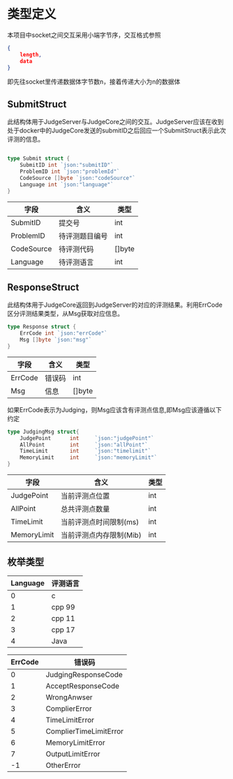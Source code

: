 # 类型定义

本项目中socket之间交互采用小端字节序，交互格式参照

```json
{
    length,
    data
}
```

即先往socket里传递数据体字节数n，接着传递大小为n的数据体

## SubmitStruct

此结构体用于JudgeServer与JudgeCore之间的交互。JudgeServer应该在收到处于docker中的JudgeCore发送的submitID之后回应一个SubmitStruct表示此次评测的信息。

```go

type Submit struct {
	SubmitID int `json:"submitID"`
	ProblemID int `json:"problemId"`
	CodeSource []byte `json:"codeSource"`
	Language int `json:"language"`
}
```

| 字段       | 含义           | 类型   |
| ---------- | -------------- | ------ |
| SubmitID   | 提交号         | int    |
| ProblemID  | 待评测题目编号 | int    |
| CodeSource | 待评测代码     | []byte |
| Language   | 待评测语言     | int    |

## ResponseStruct

此结构体用于JudgeCore返回到JudgeServer的对应的评测结果。利用ErrCode区分评测结果类型，从Msg获取对应信息。

```go
type Response struct {
	ErrCode int `json:"errCode"`
	Msg []byte `json:"msg"`
}
```

| 字段    | 含义   | 类型   |
| ------- | ------ | ------ |
| ErrCode | 错误码 | int    |
| Msg     | 信息   | []byte |

如果ErrCode表示为Judging，则Msg应该含有评测点信息,即Msg应该遵循以下约定

```go
type JudgingMsg struct{
    JudgePoint 		int 	`json:"judgePoint"`
    AllPoint		int		`json:"allPoint"`
    TimeLimit		int		`json:"timelimit"`
    MemoryLimit		int		`json:"memoryLimit"`
}
```

| 字段        | 含义                    | 类型 |
| ----------- | ----------------------- | ---- |
| JudgePoint  | 当前评测点位置          | int  |
| AllPoint    | 总共评测点数量          | int  |
| TimeLimit   | 当前评测点时间限制(ms)  | int  |
| MemoryLimit | 当前评测点内存限制(Mib) | int  |



## 枚举类型

| Language | 评测语言 |
| -------- | -------- |
| 0        | c        |
| 1        | cpp 99   |
| 2        | cpp 11   |
| 3        | cpp 17   |
| 4        | Java     |

| ErrCode | 错误码                 |
| ------- | ---------------------- |
| 0       | JudgingResponseCode    |
| 1       | AcceptResponseCode     |
| 2       | WrongAnwser            |
| 3       | ComplierError          |
| 4       | TimeLimitError         |
| 5       | ComplierTimeLimitError |
| 6       | MemoryLimitError       |
| 7       | OutputLimitError       |
| -1      | OtherError             |


